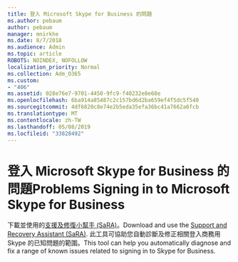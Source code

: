 ```yaml
---
title: 登入 Microsoft Skype for Business 的問題
ms.author: pebaum
author: pebaum
manager: mnirkhe
ms.date: 8/7/2018
ms.audience: Admin
ms.topic: article
ROBOTS: NOINDEX, NOFOLLOW
localization_priority: Normal
ms.collection: Adm_O365
ms.custom:
- "406"
ms.assetid: 028e76e7-9701-4450-9fc9-f40232e8e68e
ms.openlocfilehash: 6ba914a85487c2c157bd6d2ba659ef4f5dc5f540
ms.sourcegitcommit: 4df6820c8e74e2b5eda35efa36bc41a7662a6fcb
ms.translationtype: MT
ms.contentlocale: zh-TW
ms.lasthandoff: 05/08/2019
ms.locfileid: "33828492"
---
```

# <a name="problems-signing-in-to-microsoft-skype-for-business"></a><span data-ttu-id="eabab-102">登入 Microsoft Skype for Business 的問題</span><span class="sxs-lookup"><span data-stu-id="eabab-102">Problems Signing in to Microsoft Skype for Business</span></span>

<span data-ttu-id="eabab-103">下載並使用的[支援及修復小幫手 (SaRA)](https://aka.ms/SaRA-SkypeForBusinessSignIn)。</span><span class="sxs-lookup"><span data-stu-id="eabab-103">Download and use the [Support and Recovery Assistant (SaRA)](https://aka.ms/SaRA-SkypeForBusinessSignIn).</span></span> <span data-ttu-id="eabab-104">此工具可協助您自動診斷及修正相關登入商務用 Skype 的已知問題的範圍。</span><span class="sxs-lookup"><span data-stu-id="eabab-104">This tool can help you automatically diagnose and fix a range of known issues related to signing in to Skype for Business.</span></span>